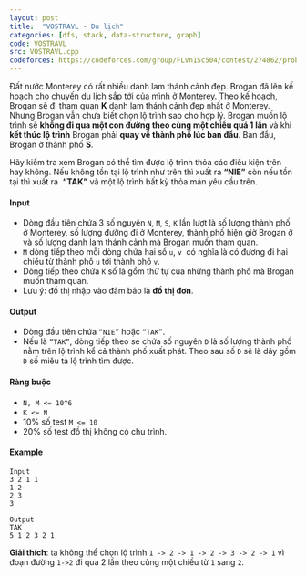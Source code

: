 ```yaml
---
layout: post
title:  "VOSTRAVL - Du lịch"
categories: [dfs, stack, data-structure, graph]
code: VOSTRAVL
src: VOSTRAVL.cpp
codeforces: https://codeforces.com/group/FLVn1Sc504/contest/274862/problem/J
---
```


Đất nước Monterey có rất nhiều danh lam thánh cảnh đẹp. Brogan đã lên kế hoạch cho chuyến du lịch sắp tới của mình ở Monterey. Theo kế hoạch, Brogan sẽ đi tham quan **K** danh lam thánh cảnh đẹp nhất ở Monterey. Nhưng Brogan vẫn chưa biết chọn lộ trình sao cho hợp lý. Brogan muốn lộ trình sẽ **không đi qua một con đường theo cùng một chiều quá 1 lần** và khi **kết thúc lộ trình** Brogan phải **quay về thành phố lúc ban đầu**. Ban đầu, Brogan ở thành phố **S**.

Hãy kiểm tra xem Brogan có thể tìm được lộ trình thỏa các điều kiện trên hay không. Nếu không tồn tại lộ trình như trên thì xuất ra **“NIE”** còn nếu tồn tại thì xuất ra  **“TAK”** và một lộ trình bất kỳ thỏa mản yêu cầu trên.


#### Input

*   Dòng đầu tiên chứa 3 số nguyên `N`, `M`, `S`, `K` lần lượt là số lượng thành phố ở Monterey, số lượng đường đi ở Monterey, thành phố hiện giờ Brogan ở và số lượng danh lam thánh cảnh mà Brogan muốn tham quan.
*   `M` dòng tiếp theo mỗi dòng chứa hai số `u`, `v`  có nghĩa là có đương đi hai chiều từ thành phố `u` tới thành phố `v`.
*   Dòng tiếp theo chứa `K` số là gồm thử tự của những thành phố mà Brogan muốn tham quan.
*   Lưu ý: đồ thị nhập vào đảm bảo là **đồ thị đơn**.


#### Output

*   Dòng đầu tiên chứa `“NIE”` hoặc `“TAK”`.
*   Nếu là `“TAK”`, dòng tiếp theo se chứa số nguyên `D` là số lượng thành phố nằm trên lộ trình kể cả thành phố xuất phát. Theo sau số `D` sẽ là dãy gồm `D` số miêu tả lộ trình tìm được.


#### Ràng buộc

*   `N, M <= 10^6`
*   `K <= N`
*   10% số test `M <= 10`
*   20% số test đồ thị không có chu trình.

#### Example

```
Input
3 2 1 1
1 2
2 3
3

Output
TAK
5 1 2 3 2 1
```

**Giải thích**: ta không thể chọn lộ trình `1 -> 2 -> 1 -> 2 -> 3 -> 2 -> 1` vì đoạn đường `1->2` đi qua 2 lần theo cùng một chiều từ `1` sang `2`.

<!--more-->

